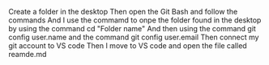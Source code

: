 Create a folder in the desktop
Then open the Git Bash and follow the commands
And I use the commamd to onpe the folder found in the desktop by using the command cd "Folder name"
And then using the command git config user.name and the command git config user.email
Then connect my git account to VS code
Then I move to VS code and open the file called reamde.md